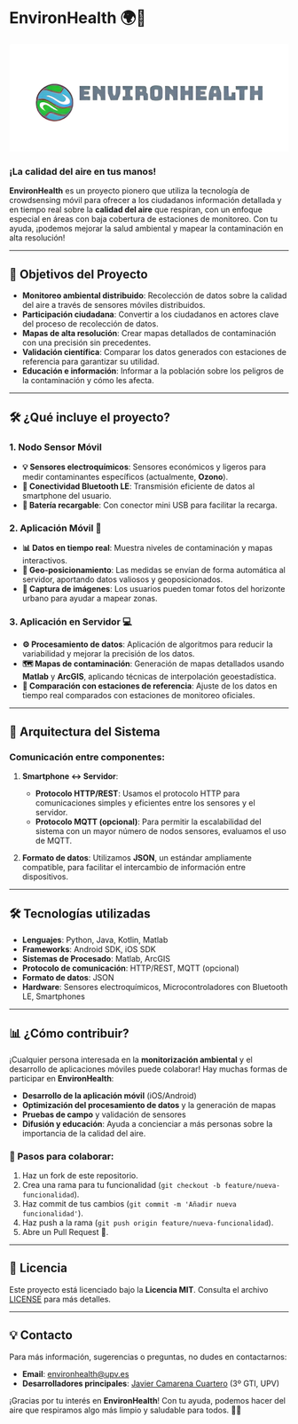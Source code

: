 # EnvironHealth 🌍💨

<div align="center">
  <img src="EnvironHealth_logo.png" alt="EnvironHealth Logo" width="600"/>
</div>

### ¡La calidad del aire en tus manos!

**EnvironHealth** es un proyecto pionero que utiliza la tecnología de crowdsensing móvil para ofrecer a los ciudadanos información detallada y en tiempo real sobre la **calidad del aire** que respiran, con un enfoque especial en áreas con baja cobertura de estaciones de monitoreo. Con tu ayuda, ¡podemos mejorar la salud ambiental y mapear la contaminación en alta resolución! 

---

## 🚀 Objetivos del Proyecto

- **Monitoreo ambiental distribuido**: Recolección de datos sobre la calidad del aire a través de sensores móviles distribuidos.
- **Participación ciudadana**: Convertir a los ciudadanos en actores clave del proceso de recolección de datos.
- **Mapas de alta resolución**: Crear mapas detallados de contaminación con una precisión sin precedentes.
- **Validación científica**: Comparar los datos generados con estaciones de referencia para garantizar su utilidad.
- **Educación e información**: Informar a la población sobre los peligros de la contaminación y cómo les afecta.

---

## 🛠️ ¿Qué incluye el proyecto?

### 1. **Nodo Sensor Móvil**
- **💡 Sensores electroquímicos**: Sensores económicos y ligeros para medir contaminantes específicos (actualmente, **Ozono**).
- **🔌 Conectividad Bluetooth LE**: Transmisión eficiente de datos al smartphone del usuario.
- **🔋 Batería recargable**: Con conector mini USB para facilitar la recarga.

### 2. **Aplicación Móvil 📱**
- **📊 Datos en tiempo real**: Muestra niveles de contaminación y mapas interactivos.
- **📍 Geo-posicionamiento**: Las medidas se envían de forma automática al servidor, aportando datos valiosos y geoposicionados.
- **📸 Captura de imágenes**: Los usuarios pueden tomar fotos del horizonte urbano para ayudar a mapear zonas.

### 3. **Aplicación en Servidor 💻**
- **⚙️ Procesamiento de datos**: Aplicación de algoritmos para reducir la variabilidad y mejorar la precisión de los datos.
- **🗺️ Mapas de contaminación**: Generación de mapas detallados usando **Matlab** y **ArcGIS**, aplicando técnicas de interpolación geoestadística.
- **🔄 Comparación con estaciones de referencia**: Ajuste de los datos en tiempo real comparados con estaciones de monitoreo oficiales.

---

## 📡 Arquitectura del Sistema

### Comunicación entre componentes:
1. **Smartphone ↔️ Servidor**:
   - **Protocolo HTTP/REST**: Usamos el protocolo HTTP para comunicaciones simples y eficientes entre los sensores y el servidor.
   - **Protocolo MQTT (opcional)**: Para permitir la escalabilidad del sistema con un mayor número de nodos sensores, evaluamos el uso de MQTT.
   
2. **Formato de datos**: Utilizamos **JSON**, un estándar ampliamente compatible, para facilitar el intercambio de información entre dispositivos.

---

## 🛠️ Tecnologías utilizadas

- **Lenguajes**: Python, Java, Kotlin, Matlab
- **Frameworks**: Android SDK, iOS SDK
- **Sistemas de Procesado**: Matlab, ArcGIS
- **Protocolo de comunicación**: HTTP/REST, MQTT (opcional)
- **Formato de datos**: JSON
- **Hardware**: Sensores electroquímicos, Microcontroladores con Bluetooth LE, Smartphones

---

## 📊 ¿Cómo contribuir?

¡Cualquier persona interesada en la **monitorización ambiental** y el desarrollo de aplicaciones móviles puede colaborar! Hay muchas formas de participar en **EnvironHealth**:
- **Desarrollo de la aplicación móvil** (iOS/Android)
- **Optimización del procesamiento de datos** y la generación de mapas
- **Pruebas de campo** y validación de sensores
- **Difusión y educación**: Ayuda a concienciar a más personas sobre la importancia de la calidad del aire.

### 📝 Pasos para colaborar:
1. Haz un fork de este repositorio.
2. Crea una rama para tu funcionalidad (`git checkout -b feature/nueva-funcionalidad`).
3. Haz commit de tus cambios (`git commit -m 'Añadir nueva funcionalidad'`).
4. Haz push a la rama (`git push origin feature/nueva-funcionalidad`).
5. Abre un Pull Request 🚀.

---

## 📄 Licencia

Este proyecto está licenciado bajo la **Licencia MIT**. Consulta el archivo [LICENSE](LICENSE) para más detalles.

---

## 💡 Contacto

Para más información, sugerencias o preguntas, no dudes en contactarnos:
- **Email**: environhealth@upv.es
- **Desarrolladores principales**: [Javier Camarena Cuartero](https://www.upv.es/) (3º GTI, UPV)

¡Gracias por tu interés en **EnvironHealth**! Con tu ayuda, podemos hacer del aire que respiramos algo más limpio y saludable para todos. 💚🌱
